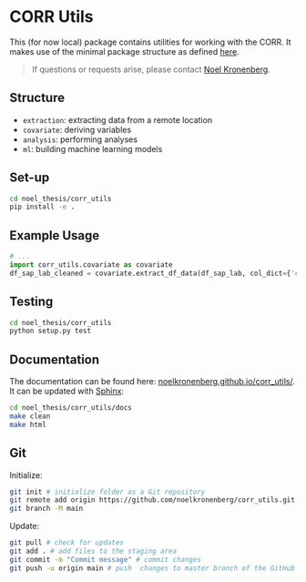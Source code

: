 # CORR Utils

This (for now local) package contains utilities for working with the CORR. It makes use of the minimal package structure as defined [here](https://python-packaging.readthedocs.io/en/latest/minimal.html).

> If questions or requests arise, please contact [Noel Kronenberg](mailto:noel.kronenberg@charite.de).

## Structure

- ```extraction```: extracting data from a remote location
- ```covariate```: deriving variables
- ```analysis```: performing analyses
- ```ml```: building machine learning models

## Set-up

```bash
cd noel_thesis/corr_utils
pip install -e .
```

## Example Usage

```Python
# ...
import corr_utils.covariate as covariate
df_sap_lab_cleaned = covariate.extract_df_data(df_sap_lab, col_dict={'c_falnr':'case_id'})
```

## Testing

```bash
cd noel_thesis/corr_utils
python setup.py test
```

## Documentation

The documentation can be found here: [noelkronenberg.github.io/corr_utils/](noelkronenberg.github.io/corr_utils/). It can be updated with [Sphinx](https://www.sphinx-doc.org/en/master/index.html):

```bash
cd noel_thesis/corr_utils/docs
make clean
make html
```

## Git

Initialize:

```bash
git init # initialize folder as a Git repository
git remote add origin https://github.com/noelkronenberg/corr_utils.git # link local repository to the GitHub repository
git branch -M main
```

Update:

```bash
git pull # check for updates
git add . # add files to the staging area
git commit -m "Commit message" # commit changes
git push -u origin main # push  changes to master branch of the GitHub repository
```
